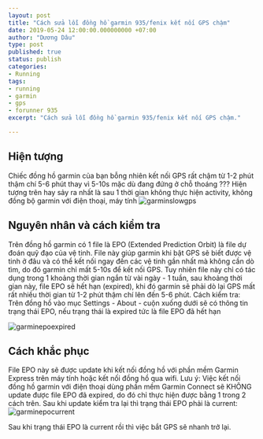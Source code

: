 ```yaml
---
layout: post
title: "Cách sửa lỗi đồng hồ garmin 935/fenix kết nối GPS chậm"
date: 2019-05-24 12:00:00.000000000 +07:00
author: "Dương Dâu"
type: post
published: true
status: publish
categories: 
- Running
tags:
- running
- garmin
- gps
- forunner 935
excerpt: "Cách sửa lỗi đồng hồ garmin 935/fenix kết nối GPS chậm."

---
```

## Hiện tượng
Chiếc đồng hồ garmin của bạn bỗng nhiên kết nối GPS rất chậm từ 1-2 phút thậm chí 5-6 phút thay vì 5-10s mặc dù đang đứng ở chỗ thoáng ??? 
Hiện tượng trên hay sảy ra nhất là sau 1 thời gian không thực hiện activity, không đồng bộ garmin với điện thoại, máy tính 
![garminslowgps]( {{site.url}}/assets/img/2019/05/24/run.png)

## Nguyên nhân và cách kiểm tra

Trên đồng hồ garmin có 1 file là EPO (Extended Prediction Orbit) là file dự đoán quỹ đạo của vệ tinh. File này giúp garmin khi bật GPS sẽ biết được vệ tinh ở đâu và có thể kết nối ngay đến các vệ tinh gần nhất mà không cần dò tìm, do đó garmin chỉ mất 5-10s để kết nối GPS.
Tuy nhiên file này chỉ có tác dụng trong 1 khoảng thời gian ngắn từ vài ngày - 1 tuần, sau khoảng thời gian này, file EPO sẽ hết hạn (expired), khi đó garmin sẽ phải dò lại GPS mất rất nhiều thời gian từ 1-2 phút thậm chí lên đến 5-6 phút.
Cách kiểm tra: Trên đồng hồ vào mục Settings - About - cuộn xuống dưới sẽ có thông tin trạng thái EPO, nếu trạng thái là expired tức là file EPO đã hết hạn

![garminepoexpired]( {{site.url}}/assets/img/2019/05/24/expired.PNG)

## Cách khắc phục

File EPO này sẽ được update khi kết nối đồng hồ với phần mềm Garmin Express trên máy tính hoặc kết nối đồng hồ qua wifi.
Lưu ý: Việc kết nối đồng hồ garmin với điện thoại dùng phần mềm Garmin Connect sẽ KHÔNG update được file EPO đã expired, do đó chỉ thực hiện được bằng 1 trong 2 cách trên.
Sau khi update kiểm tra lại thì trạng thái EPO phải là current:
![garminepocurrent]( {{site.url}}/assets/img/2019/05/24/current.png)

Sau khi trạng thái EPO là current rồi thì việc bắt GPS sẽ nhanh trở lại.
